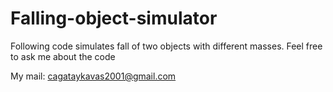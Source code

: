 # Falling-object-simulator

Following code simulates fall of two objects with different masses.
Feel free to ask me about the code

My mail: cagataykavas2001@gmail.com
